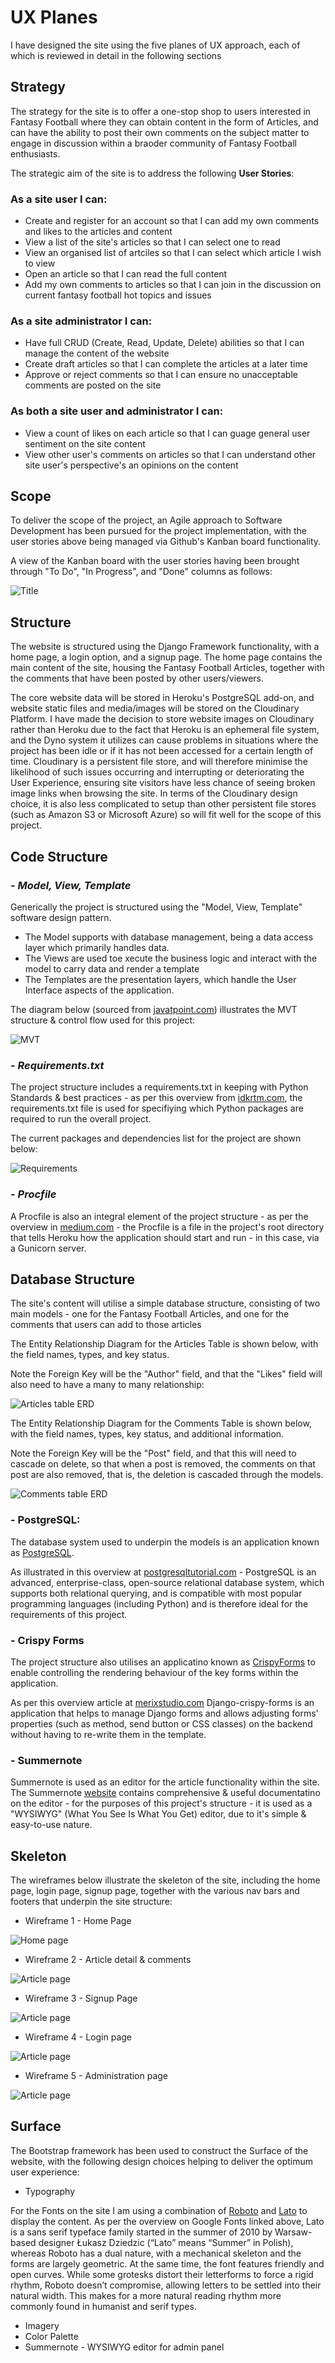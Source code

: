 # UX Planes
I have designed the site using the five planes of UX approach, each of which is reviewed in detail in the following sections
## Strategy
The strategy for the site is to offer a one-stop shop to users interested in Fantasy Football where they can obtain content in the form of Articles, and can have the ability to post their own comments on the subject matter to engage in discussion within a braoder community of Fantasy Football enthusiasts. 

The strategic aim of the site is to address the following **User Stories**:

### **As a site user I can:**
- Create and register for an account so that I can add my own comments and likes to the articles and content
- View a list of the site's articles so that I can select one to read
- View an organised list of artciles so that I can select which article I wish to view
- Open an article so that I can read the full content
- Add my own comments to articles so that I can join in the discussion on current fantasy football hot topics and issues

### **As a site administrator I can:**
- Have full CRUD (Create, Read, Update, Delete) abilities so that I can manage the content of the website
- Create draft articles so that I can complete the articles at a later time
- Approve or reject comments so that I can ensure no unacceptable comments are posted on the site

### **As both a site user and administrator I can:**

- View a count of likes on each article so that I can guage general user sentiment on the site content
- View other user's comments on articles so that I can understand other site user's perspective's an opinions on the content


## Scope

To deliver the scope of the project, an Agile approach to Software Development has been pursued for the project implementation, with the user stories above being managed via Github's Kanban board functionality.

A view of the Kanban board with the user stories having been brought through "To Do", "In Progress", and "Done" columns as follows:

![Title](readme/kanban.png)

## Structure

The website is structured using the Django Framework functionality, with a home page, a login option, and a signup page. The home page contains the main content of the site, housing the Fantasy Football Articles, together with the comments that have been posted by other users/viewers.

The core website data  will be stored in Heroku's PostgreSQL add-on, and website static files and media/images will be stored on the Cloudinary Platform. I have made the decision to store website images on Cloudinary rather than Heroku due to the fact that Heroku is an ephemeral file system, and the Dyno system it utilizes can cause problems in situations where the project has been idle or if it has not been accessed for a certain length of time. Cloudinary is a persistent file store, and will therefore minimise the likelihood of such issues occurring and interrupting or deteriorating the User Experience, ensuring site visitors have less chance of seeing broken image links when browsing the site. In terms of the Cloudinary design choice, it is also less complicated to setup than other persistent file stores (such as Amazon S3 or Microsoft Azure) so will fit well for the scope of this project.

## Code Structure

### - *Model, View, Template*

Generically the project is structured using the "Model, View, Template" software design pattern. 

- The Model supports with database management, being a data access layer which primarily handles data. 
- The Views are used toe xecute the business logic and interact with the model to carry data and render a template
- The Templates are the presentation layers, which handle the User Interface aspects of the application.

The diagram below (sourced from [javatpoint.com](https://www.javatpoint.com/django-mvt)) illustrates the MVT structure & control flow used for this project:

![MVT](readme/mvt.png)

### - *Requirements.txt* 

The project structure includes a requirements.txt in keeping with Python Standards & best practices - as per this overview from [idkrtm.com](https://www.idkrtm.com/what-is-the-python-requirements-txt/), the requirements.txt file is used for specifiying which Python packages are required to run the overall project.

The current packages and dependencies list for the project are shown below:

![Requirements](readme/requirements.png)

### - *Procfile*

A Procfile is also an integral element of the project structure - as per the overview in [medium.com](https://medium.com/@bennettgarner/deploying-django-to-heroku-procfile-static-root-other-pitfalls-e7ab8b2ba33b) - the Procfile is a file in the project's root directory that tells Heroku how the application should start and run - in this case, via a Gunicorn server.


## Database Structure

The site's content will utilise a simple database structure, consisting of two main models - one for the Fantasy Football Articles, and one for the comments that users can add to those articles

The Entity Relationship Diagram for the Articles Table is shown below, with the field names, types, and key status. 

Note the Foreign Key will be the "Author" field, and that the "Likes" field will also need to have a many to many relationship:

![Articles table ERD](readme/erd_articles.png)

The Entity Relationship Diagram for the Comments Table is shown below, with the field names, types, key status, and additional information. 

Note the Foreign Key will be the "Post" field, and that this will need to cascade on delete, so that when a post is removed, the comments on that post are also removed, that is, the deletion is cascaded through the models.

![Comments table ERD](readme/erd_comments.png)

### - PostgreSQL:

The database system used to underpin the models is an application known as [PostgreSQL](https://www.postgresql.org/). 

As illustrated in this overview at [postgresqltutorial.com](https://www.postgresqltutorial.com/what-is-postgresql/) - PostgreSQL is an advanced, enterprise-class, open-source relational database system, which supports both relational querying, and is compatible with most popular programming languages (including Python) and is therefore ideal for the requirements of this project.

### - Crispy Forms

The project structure also utilises an applicatino known as [CrispyForms](https://django-crispy-forms.readthedocs.io/en/latest/) to enable controlling the rendering behaviour of the key forms within the application.

As per this overview article at [merixstudio.com](https://www.merixstudio.com/blog/django-crispy-forms-what-are-they-about/) Django-crispy-forms is an application that helps to manage Django forms and allows adjusting forms' properties (such as method, send button or CSS classes) on the backend without having to re-write them in the template.

### - Summernote

Summernote is used as an editor for the article functionality within the site. The Summernote [website](https://summernote.org/) contains comprehensive & useful documentatino on the editor - for the purposes of this project's structure - it is used as a "WYSIWYG" (What You See Is What You Get) editor, due to it's simple & easy-to-use nature.

## Skeleton

The wireframes below illustrate the skeleton of the site, including the home page, login page, signup page, together with the various nav bars and footers that underpin the site structure:

- Wireframe 1 - Home Page

![Home page](readme/wireframe-home.png)

- Wireframe 2 - Article detail & comments 

![Article page](readme/wireframe-article.png)

- Wireframe 3 - Signup Page

![Article page](readme/wireframe-signup.png)

- Wireframe 4 - Login page

![Article page](readme/wireframe-login.png)

- Wireframe 5 - Administration page

![Article page](readme/wireframe-admin.png)


## Surface

The Bootstrap framework has been used to construct the Surface of the website, with the following design choices helping to deliver the optimum user experience:

- Typography

For the Fonts on the site I am using a combination of [Roboto](https://fonts.google.com/specimen/Roboto?query=roboto) and [Lato](https://fonts.google.com/specimen/Lato?query=lato) to display the content. As per the overview on Google Fonts linked above, Lato is a sans serif typeface family started in the summer of 2010 by Warsaw-based designer Łukasz Dziedzic (“Lato” means “Summer” in Polish), whereas Roboto has a dual nature, with a mechanical skeleton and the forms are largely geometric. At the same time, the font features friendly and open curves. While some grotesks distort their letterforms to force a rigid rhythm, Roboto doesn’t compromise, allowing letters to be settled into their natural width. This makes for a more natural reading rhythm more commonly found in humanist and serif types.

- Imagery
- Color Palette
- Summernote - WYSIWYG editor for admin panel